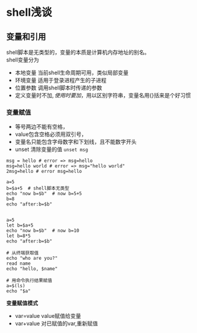 shell浅谈
===

变量和引用
---
shell脚本是无类型的，变量的本质是计算机内存地址的别名。  
shell变量分为
- 本地变量 当前shell生命周期可用，类似局部变量
- 环境变量 适用于登录进程产生的子进程
- 位置参数 调用shell脚本时传递的参数
- 定义变量时不加$,使用时要加$，用以区别字符串，变量名用{}括来是个好习惯

### 变量赋值  
- 等号两边不能有空格，
- value包含空格必须用双引号，
- 变量名只能包含字母数字和下划线，且不能数字开头
- unset 清除变量的值  `unset msg`

```
msg = hello # error => msg=hello
msg=hello world # error => msg="hello world"
2msg=hello # error msg=hello

a=5  
b=$a+5  # shell脚本无类型
echo "now b=$b"  # now b=5+5 
b=8  
echo "after:b=$b"


a=5  
let b=$a+5  
echo "now b=$b"  # now b=10
let b=8*5  
echo "after:b=$b"  

# 从终端获取值
echo "who are you?"  
read name  
echo "hello, $name"

# 用命令执行结果赋值
a=$(ls)  
echo "$a" 
```


**变量赋值模式**

- var=value  value赋值给变量
- var+value  对已赋值的var,重新赋值